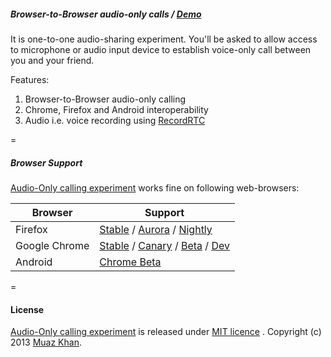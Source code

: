 ##### Browser-to-Browser audio-only calls / [Demo](https://webrtc-experiment.appspot.com/calls/)

It is one-to-one audio-sharing experiment. You'll be asked to allow access to microphone or audio input device to establish voice-only call between you and your friend.

Features:

1. Browser-to-Browser audio-only calling
2. Chrome, Firefox and Android interoperability
3. Audio i.e. voice recording using [RecordRTC](https://github.com/muaz-khan/WebRTC-Experiment/tree/master/RecordRTC)

=

##### Browser Support

[Audio-Only calling experiment](https://webrtc-experiment.appspot.com/calls/) works fine on following web-browsers:

| Browser        | Support           |
| ------------- |-------------|
| Firefox | [Stable](http://www.mozilla.org/en-US/firefox/new/) / [Aurora](http://www.mozilla.org/en-US/firefox/aurora/) / [Nightly](http://nightly.mozilla.org/) |
| Google Chrome | [Stable](https://www.google.com/intl/en_uk/chrome/browser/) / [Canary](https://www.google.com/intl/en/chrome/browser/canary.html) / [Beta](https://www.google.com/intl/en/chrome/browser/beta.html) / [Dev](https://www.google.com/intl/en/chrome/browser/index.html?extra=devchannel#eula) |
| Android | [Chrome Beta](https://play.google.com/store/apps/details?id=com.chrome.beta&hl=en) |

=

#### License

[Audio-Only calling experiment](https://webrtc-experiment.appspot.com/calls/) is released under [MIT licence](https://webrtc-experiment.appspot.com/licence/) . Copyright (c) 2013 [Muaz Khan](https://plus.google.com/100325991024054712503).
